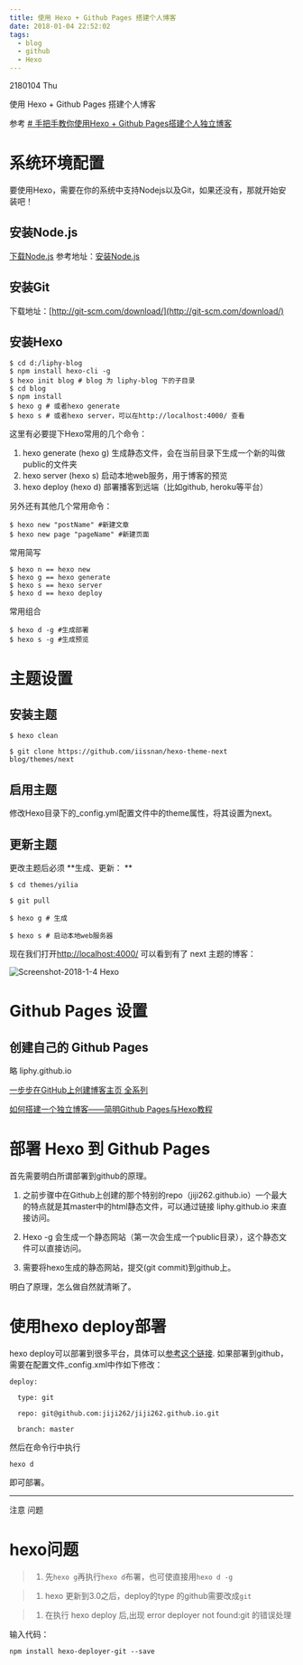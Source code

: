```yaml
---
title: 使用 Hexo + Github Pages 搭建个人博客
date: 2018-01-04 22:52:02
tags:
  - blog
  - github
  - Hexo
---
```


2180104 Thu


使用 Hexo + Github Pages 搭建个人博客

参考  [# 手把手教你使用Hexo + Github Pages搭建个人独立博客](https://linghucong.js.org/2016/04/15/2016-04-15-hexo-github-pages-blog/)

# 系统环境配置

要使用Hexo，需要在你的系统中支持Nodejs以及Git，如果还没有，那就开始安装吧！

## 安装Node.js

[下载Node.js](https://nodejs.org/download/)
参考地址：[安装Node.js](http://www.w3cschool.cc/nodejs/nodejs-install-setup.html)

## 安装Git

下载地址：[http://git-scm.com/download/](http://git-scm.com/download/)

## 安装Hexo


```
$ cd d:/liphy-blog
$ npm install hexo-cli -g
$ hexo init blog # blog 为 liphy-blog 下的子目录		
$ cd blog
$ npm install
$ hexo g # 或者hexo generate
$ hexo s # 或者hexo server，可以在http://localhost:4000/ 查看
```

这里有必要提下Hexo常用的几个命令：

1.  hexo generate (hexo g) 生成静态文件，会在当前目录下生成一个新的叫做public的文件夹
2.  hexo server (hexo s) 启动本地web服务，用于博客的预览
3.  hexo deploy (hexo d) 部署播客到远端（比如github, heroku等平台）

另外还有其他几个常用命令：


```
$ hexo new "postName" #新建文章
$ hexo new page "pageName" #新建页面

```

常用简写


```
$ hexo n == hexo new
$ hexo g == hexo generate
$ hexo s == hexo server
$ hexo d == hexo deploy
```

常用组合

```
$ hexo d -g #生成部署
$ hexo s -g #生成预览

```
# 主题设置

## 	安装主题

```
$ hexo clean

$ git clone https://github.com/iissnan/hexo-theme-next blog/themes/next

```
## 启用主题

修改Hexo目录下的_config.yml配置文件中的theme属性，将其设置为next。

## 更新主题

更改主题后必须 **生成、更新：	**

```
$ cd themes/yilia

$ git pull

$ hexo g # 生成

$ hexo s # 启动本地web服务器

```


现在我们打开[http://localhost:4000/](http://localhost:4000/) 可以看到有了 next 主题的博客：		


![Screenshot-2018-1-4 Hexo]($res/Screenshot-2018-1-4%20Hexo.png)


# Github Pages 设置

## 创建自己的 Github Pages

略 liphy.github.io

[一步步在GitHub上创建博客主页 全系列](http://pchou.info/web-build/2013/01/03/build-github-blog-page-01.html)

[如何搭建一个独立博客——简明Github Pages与Hexo教程](http://www.jianshu.com/p/05289a4bc8b2)

# 部署 Hexo 到 Github Pages

首先需要明白所谓部署到github的原理。

1.  之前步骤中在Github上创建的那个特别的repo（jiji262.github.io）一个最大的特点就是其master中的html静态文件，可以通过链接 liphy.github.io 来直接访问。

2.  Hexo -g 会生成一个静态网站（第一次会生成一个public目录），这个静态文件可以直接访问。

3.  需要将hexo生成的静态网站，提交(git commit)到github上。

明白了原理，怎么做自然就清晰了。


# 使用hexo deploy部署


hexo deploy可以部署到很多平台，具体可以[参考这个链接](https://hexo.io/docs/deployment.html). 如果部署到github，需要在配置文件_config.xml中作如下修改：	
	
```
deploy:

  type: git

  repo: git@github.com:jiji262/jiji262.github.io.git

  branch: master

```
然后在命令行中执行

```
hexo d
```
即可部署。




---------

注意 问题 

# hexo问题

> 1.  先`hexo g`再执行`hexo d`布署，也可使直接用`hexo d -g`

> 1.  hexo 更新到3.0之后，deploy的type 的github需要改成`git`

> 1.  在执行 hexo deploy 后,出现 error deployer not found:git 的错误处理

输入代码：

`npm install hexo-deployer-git --save`


